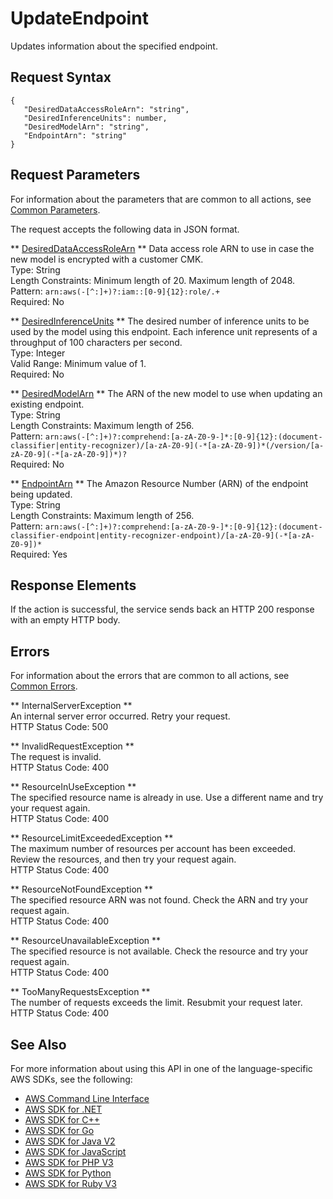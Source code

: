 # UpdateEndpoint<a name="API_UpdateEndpoint"></a>

Updates information about the specified endpoint\.

## Request Syntax<a name="API_UpdateEndpoint_RequestSyntax"></a>

```
{
   "DesiredDataAccessRoleArn": "string",
   "DesiredInferenceUnits": number,
   "DesiredModelArn": "string",
   "EndpointArn": "string"
}
```

## Request Parameters<a name="API_UpdateEndpoint_RequestParameters"></a>

For information about the parameters that are common to all actions, see [Common Parameters](CommonParameters.md)\.

The request accepts the following data in JSON format\.

 ** [DesiredDataAccessRoleArn](#API_UpdateEndpoint_RequestSyntax) **   <a name="comprehend-UpdateEndpoint-request-DesiredDataAccessRoleArn"></a>
Data access role ARN to use in case the new model is encrypted with a customer CMK\.  
Type: String  
Length Constraints: Minimum length of 20\. Maximum length of 2048\.  
Pattern: `arn:aws(-[^:]+)?:iam::[0-9]{12}:role/.+`   
Required: No

 ** [DesiredInferenceUnits](#API_UpdateEndpoint_RequestSyntax) **   <a name="comprehend-UpdateEndpoint-request-DesiredInferenceUnits"></a>
 The desired number of inference units to be used by the model using this endpoint\. Each inference unit represents of a throughput of 100 characters per second\.  
Type: Integer  
Valid Range: Minimum value of 1\.  
Required: No

 ** [DesiredModelArn](#API_UpdateEndpoint_RequestSyntax) **   <a name="comprehend-UpdateEndpoint-request-DesiredModelArn"></a>
The ARN of the new model to use when updating an existing endpoint\.  
Type: String  
Length Constraints: Maximum length of 256\.  
Pattern: `arn:aws(-[^:]+)?:comprehend:[a-zA-Z0-9-]*:[0-9]{12}:(document-classifier|entity-recognizer)/[a-zA-Z0-9](-*[a-zA-Z0-9])*(/version/[a-zA-Z0-9](-*[a-zA-Z0-9])*)?`   
Required: No

 ** [EndpointArn](#API_UpdateEndpoint_RequestSyntax) **   <a name="comprehend-UpdateEndpoint-request-EndpointArn"></a>
The Amazon Resource Number \(ARN\) of the endpoint being updated\.  
Type: String  
Length Constraints: Maximum length of 256\.  
Pattern: `arn:aws(-[^:]+)?:comprehend:[a-zA-Z0-9-]*:[0-9]{12}:(document-classifier-endpoint|entity-recognizer-endpoint)/[a-zA-Z0-9](-*[a-zA-Z0-9])*`   
Required: Yes

## Response Elements<a name="API_UpdateEndpoint_ResponseElements"></a>

If the action is successful, the service sends back an HTTP 200 response with an empty HTTP body\.

## Errors<a name="API_UpdateEndpoint_Errors"></a>

For information about the errors that are common to all actions, see [Common Errors](CommonErrors.md)\.

 ** InternalServerException **   
An internal server error occurred\. Retry your request\.  
HTTP Status Code: 500

 ** InvalidRequestException **   
The request is invalid\.  
HTTP Status Code: 400

 ** ResourceInUseException **   
The specified resource name is already in use\. Use a different name and try your request again\.  
HTTP Status Code: 400

 ** ResourceLimitExceededException **   
The maximum number of resources per account has been exceeded\. Review the resources, and then try your request again\.  
HTTP Status Code: 400

 ** ResourceNotFoundException **   
The specified resource ARN was not found\. Check the ARN and try your request again\.  
HTTP Status Code: 400

 ** ResourceUnavailableException **   
The specified resource is not available\. Check the resource and try your request again\.  
HTTP Status Code: 400

 ** TooManyRequestsException **   
The number of requests exceeds the limit\. Resubmit your request later\.  
HTTP Status Code: 400

## See Also<a name="API_UpdateEndpoint_SeeAlso"></a>

For more information about using this API in one of the language\-specific AWS SDKs, see the following:
+  [AWS Command Line Interface](https://docs.aws.amazon.com/goto/aws-cli/comprehend-2017-11-27/UpdateEndpoint) 
+  [AWS SDK for \.NET](https://docs.aws.amazon.com/goto/DotNetSDKV3/comprehend-2017-11-27/UpdateEndpoint) 
+  [AWS SDK for C\+\+](https://docs.aws.amazon.com/goto/SdkForCpp/comprehend-2017-11-27/UpdateEndpoint) 
+  [AWS SDK for Go](https://docs.aws.amazon.com/goto/SdkForGoV1/comprehend-2017-11-27/UpdateEndpoint) 
+  [AWS SDK for Java V2](https://docs.aws.amazon.com/goto/SdkForJavaV2/comprehend-2017-11-27/UpdateEndpoint) 
+  [AWS SDK for JavaScript](https://docs.aws.amazon.com/goto/AWSJavaScriptSDK/comprehend-2017-11-27/UpdateEndpoint) 
+  [AWS SDK for PHP V3](https://docs.aws.amazon.com/goto/SdkForPHPV3/comprehend-2017-11-27/UpdateEndpoint) 
+  [AWS SDK for Python](https://docs.aws.amazon.com/goto/boto3/comprehend-2017-11-27/UpdateEndpoint) 
+  [AWS SDK for Ruby V3](https://docs.aws.amazon.com/goto/SdkForRubyV3/comprehend-2017-11-27/UpdateEndpoint) 